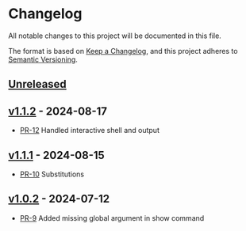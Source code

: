 # Changelog

All notable changes to this project will be documented in this file.

The format is based on [Keep a Changelog](https://keepachangelog.com/en/1.1.0/),
and this project adheres to [Semantic Versioning](https://semver.org/spec/v2.0.0.html).

## [Unreleased]

## [v1.1.2] - 2024-08-17

* [PR-12](https://github.com/mikkelricky/markdown-code-runner/pull/12)
  Handled interactive shell and output

## [v1.1.1] - 2024-08-15

* [PR-10](https://github.com/mikkelricky/markdown-code-runner/pull/10)
  Substitutions

## [v1.0.2] - 2024-07-12

* [PR-9](https://github.com/mikkelricky/markdown-code-runner/pull/9)
  Added missing global argument in show command

[Unreleased]: https://github.com/mikkelricky/markdown-code-runner/compare/v1.1.2...HEAD
[v1.1.2]: https://github.com/mikkelricky/markdown-code-runner/compare/v1.1.1...v1.1.2
[v1.1.1]: https://github.com/mikkelricky/markdown-code-runner/compare/v1.0.2...v1.1.1
[v1.0.2]: https://github.com/mikkelricky/markdown-code-runner/releases/tag/v1.0.2
